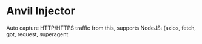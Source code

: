# Anvil Injector


Auto capture HTTP/HTTPS traffic from this, supports NodeJS: (axios, fetch, got, request, superagent
